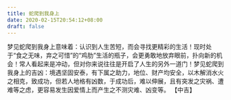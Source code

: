 ```yaml
---
title: 蛇爬到我身上
date: 2020-02-15T20:54:12+08:00
draft: false
---
```


梦见蛇爬到我身上意味着：认识到人生苦短，而会寻找更精彩的生活！现时处于“食之无味，弃之可惜”的“鸡肋”生活的瓶子，会更勇敢地放弃眼前，扑向新的机会！常人看起来是冲动，但对你来说往往是开启了人生的另外一道门！梦见蛇爬到我身上的吉凶：境遇坚固安泰，有下属之助力，地位、财产均安全，以木解消水火之相克，致成功，但若人地格有凶数，于成功后，难以伸展，且有突发之灾祸、遭难等之虑，更容易发生因爱情上而产生之不测灾难、凶变等。
【中吉】